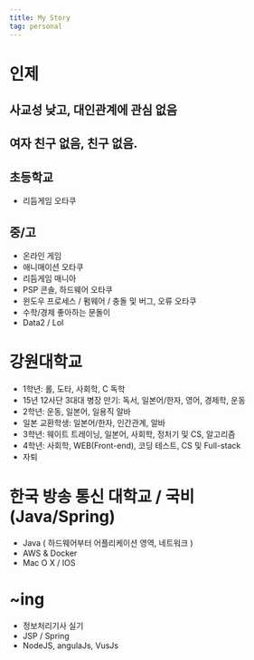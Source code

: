 ```yaml
---  
title: My Story  
tag: personal  
---  
```


# 인제  
## 사교성 낮고, 대인관계에 관심 없음  
## 여자 친구 없음, 친구 없음.

## 초등학교  

* 리듬게임 오타쿠  

## 중/고  

* 온라인 게임  
* 애니매이션 오타쿠  
* 리듬게임 매니아   
* PSP 콘솔, 하드웨어 오타쿠  
* 윈도우 프로세스 / 펌웨어 / 충돌 및 버그, 오류 오타쿠  
* 수학/경제 좋아하는 문돌이  
* Data2 / Lol  
 
# 강원대학교  

* 1학년: 롤, 도타, 사회학, C 독학  
* 15년 12사단 3대대 병장 만기: 독서, 일본어/한자, 영어, 경제학, 운동  
* 2학년: 운동, 일본어, 일용직 알바  
* 일본 교환학생: 일본어/한자, 인간관계, 알바
* 3학년: 웨이트 트레이닝, 일본어, 사회학, 정처기 및 CS, 알고리즘  
* 4학년: 사회학, WEB(Front-end), 코딩 테스트, CS 및 Full-stack  
* 자퇴  

# 한국 방송 통신 대학교 / 국비(Java/Spring)  
* Java ( 하드웨어부터 어플리케이션 영역, 네트워크 )  
* AWS & Docker  
* Mac O X / IOS  

# ~ing  
* 정보처리기사 실기
* JSP / Spring
* NodeJS, angulaJs, VusJs  
